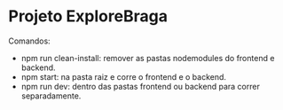 # Projeto ExploreBraga

Comandos:
- npm run clean-install: remover as pastas nodemodules do frontend e backend. 
- npm start: na pasta raiz e corre o frontend e o backend.  
- npm run dev: dentro das pastas frontend ou backend para correr separadamente.

